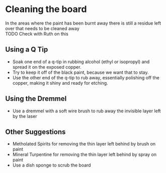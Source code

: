 # Cleaning the board

In the areas where the paint has been burnt away there is still a residue left over that needs to be cleaned away <br>
TODO Check with Ruth on this

## Using a Q Tip

  * Soak one end of a q-tip in  rubbing alcohol (ethyl or isopropyl) and spread it on the exposed copper.
  * Try to keep it off of the black paint, because we want that to stay.
  * Use the other end of the q-tip to rub away, essentially polishing off the copper, making it shiny and ready for etching.

## Using the Dremmel

  * Use a dremmel with a soft wire brush to rub away the invisible layer left by the laser

## Other Suggestions

  * Metholated Spirits for removing the thin layer left behind by brush on paint
  * Mineral Turpentine for removing the thin layer left behind by spray on paint
  * Use a dish sponge to scrub the board
